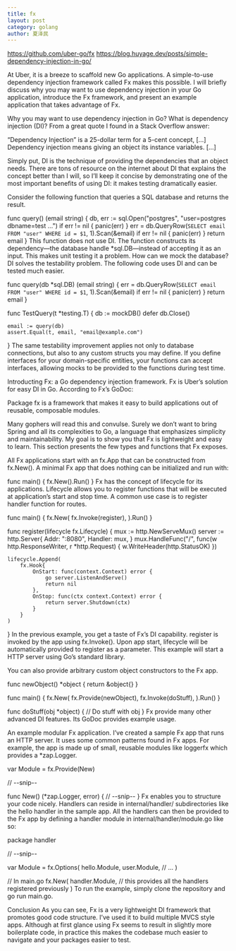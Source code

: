 ```yaml
---
title: fx
layout: post
category: golang
author: 夏泽民
---
```

https://github.com/uber-go/fx
https://blog.huyage.dev/posts/simple-dependency-injection-in-go/
<!-- more -->
At Uber, it is a breeze to scaffold new Go applications. A simple-to-use dependency injection framework called Fx makes this possible. I will briefly discuss why you may want to use dependency injection in your Go application, introduce the Fx framework, and present an example application that takes advantage of Fx.

Why you may want to use dependency injection in Go?
What is dependency injection (DI)? From a great quote I found in a Stack Overflow answer:

“Dependency Injection” is a 25-dollar term for a 5-cent concept, […] Dependency injection means giving an object its instance variables. […]

Simply put, DI is the technique of providing the dependencies that an object needs. There are tons of resource on the internet about DI that explains the concept better than I will, so I’ll keep it concise by demonstrating one of the most important benefits of using DI: it makes testing dramatically easier.

Consider the following function that queries a SQL database and returns the result.

func query() (email string) {
    db, err := sql.Open("postgres", "user=postgres dbname=test ...")
    if err != nil {
        panic(err)
    }
    err = db.QueryRow(`SELECT email FROM "user" WHERE id = $1`, 1).Scan(&email)
    if err != nil {
        panic(err)
    }
    return email
}
This function does not use DI. The function constructs its dependency—the database handle *sql.DB—instead of accepting it as an input. This makes unit testing it a problem. How can we mock the database? DI solves the testability problem. The following code uses DI and can be tested much easier.

func query(db *sql.DB) (email string) {
    err = db.QueryRow(`SELECT email FROM "user" WHERE id = $1`, 1).Scan(&email)
    if err != nil {
        panic(err)
    }
    return email
}

func TestQuery(t *testing.T) {
    db := mockDB()
    defer db.Close()

    email := query(db)
    assert.Equal(t, email, "email@example.com")
}
The same testability improvement applies not only to database connections, but also to any custom structs you may define. If you define interfaces for your domain-specific entities, your functions can accept interfaces, allowing mocks to be provided to the functions during test time.

Introducting Fx: a Go dependency injection framework.
Fx is Uber’s solution for easy DI in Go. According to Fx’s GoDoc:

Package fx is a framework that makes it easy to build applications out of reusable, composable modules.

Many gophers will read this and convulse. Surely we don’t want to bring Spring and all its complexities to Go, a language that emphasizes simplicity and maintainability. My goal is to show you that Fx is lightweight and easy to learn. This section presents the few types and functions that Fx exposes.

All Fx applications start with an fx.App that can be constructed from fx.New(). A minimal Fx app that does nothing can be initialized and run with:

func main() {
    fx.New().Run()
}
Fx has the concept of lifecycle for its applications. Lifecycle allows you to register functions that will be executed at application’s start and stop time. A common use case is to register handler function for routes.

func main() {
    fx.New(
        fx.Invoke(register),
    ).Run()
}

func register(lifecycle fx.Lifecycle) {
    mux := http.NewServeMux()
    server := http.Server{
        Addr: ":8080",
        Handler: mux,
    }
    mux.HandleFunc("/", func(w http.ResponseWriter, r *http.Request) {
        w.WriteHeader(http.StatusOK)
    })

    lifecycle.Append(
        fx.Hook{
            OnStart: func(context.Context) error {
                go server.ListenAndServe()
                return nil
            },
            OnStop: func(ctx context.Context) error {
                return server.Shutdown(ctx)
            }
        }
    )
}
In the previous example, you get a taste of Fx’s DI capability. register is invoked by the app using fx.Invoke(). Upon app start, lifecycle will be automatically provided to register as a parameter. This example will start a HTTP server using Go’s standard library.

You can also provide arbitrary custom object constructors to the Fx app.

func newObject() *object {
    return &object{}
}

func main() {
    fx.New(
        fx.Provide(newObject),
        fx.Invoke(doStuff),
    ).Run()
}

func doStuff(obj *object) {
    // Do stuff with obj
}
Fx provide many other advanced DI features. Its GoDoc provides example usage.

An example modular Fx application.
I’ve created a sample Fx app that runs an HTTP server. It uses some common patterns found in Fx apps. For example, the app is made up of small, reusable modules like loggerfx which provides a *zap.Logger.

var Module = fx.Provide(New)

// --snip--

func New() (*zap.Logger, error) {
    // --snip--
}
Fx enables you to structure your code nicely. Handlers can reside in internal/handler/ subdirectories like the hello handler in the sample app. All the handlers can then be provided to the Fx app by defining a handler module in internal/handler/module.go like so:

package handler

// --snip--

var Module = fx.Options(
    hello.Module,
    user.Module,
    // ...
)

// In main.go
fx.New(
    handler.Module, // this provides all the handlers registered previously
)
To run the example, simply clone the repository and go run main.go.

Conclusion
As you can see, Fx is a very lightweight DI framework that promotes good code structure. I’ve used it to build multiple MVCS style apps. Although at first glance using Fx seems to result in slightly more boilerplate code, in practice this makes the codebase much easier to navigate and your packages easier to test.
